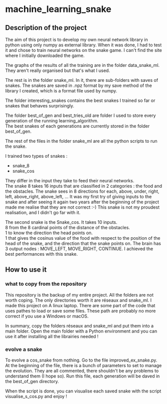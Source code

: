 # machine_learning_snake

## Description of the project

The aim of this project is to develop my own neural network library in python
using only numpy as external library.
When it was done, I had to test it and chose to train neural networks on the snake 
game. I can't find the site where I initially downloaded the game. 

The graphs of the results of all the training are in the folder data_snake_ml.
They aren't really organised but that's what I used.

The rest is in the folder snake_ml.
In it, there are sub-folders with saves of snakes. 
The snakes are saved in .npz format by my save method of the library I created, 
which is a format file used by numpy.

The folder interesting_snakes contains the best snakes I trained so far or snakes that 
behaves surprisingly.

The folder best_of_gen and best_tries_old are folder I used to store every generation 
of the running learning_algorithm.    
The best snakes of each generations are currently stored in the folder best_of_gen.

The rest of the files in the folder snake_ml are all the python scripts to run the snake.

I trained two types of snakes :
- snake_8
- snake_cos

They differ in the input they take to feed their neural networks.  
The snake 8 takes 16 inputs that are classified in 2 categories : 
the food and the obstacles.
The snake sees in 8 directions for each, above, under, right, left, above_right, above_left, ...
It was my first try of giving inputs to the snake and after seeing it again
two years after the beginning of the project made me realise that they are not correct :-)
This snake is not my proudest realisation, and I didn't go far with it.

The second snake is the Snake_cos. It takes 10 inputs.  
8 from the 8 cardinal points of the distance of the obstacles.  
1 to know the direction the head points on.  
1 that gives the cosinus value of the food with respect to the position of the head of the snake,
and the direction that the snake points on.
The brain has 3 output nodes : MOVE_LEFT, MOVE_RIGHT, CONTINUE.
I achieved the best performances with this snake.

## How to use it

### what to copy from the repository

This repository is the backup of my entire project. All the folders are not worth coping.
The only directories worth it are réseaux and snake_ml.
I made this project on A linux laptop. 
There are some part of the code that uses pathes to load or save some files.
These path are probably no more correct if you use a Windows or macOS.


In summary, copy the folders réseaux and snake_ml and put them into a main folder.
Open the main folder with a Python environment and you can use it 
after installing all the librairies needed !

### evolve a snake

To evolve a cos_snake from nothing. Go to the file improved_ex_snake.py.  
At the beginning of the file, there is a bunch of parameters to set to manage the evolution.
They are all commented, there shouldn't be any problems to understand them (I hope so).
Run this file, each generation will be daved in the best_of_gen directory. 

When the script is done, you can visualise each saved snake with the script visualise_s_cos.py and enjoy !

